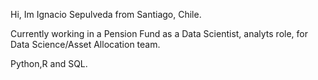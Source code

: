 Hi, Im Ignacio Sepulveda from Santiago, Chile. 

Currently working in a Pension Fund as a Data Scientist, analyts role,  for Data Science/Asset Allocation team. 

Python,R and SQL. 


